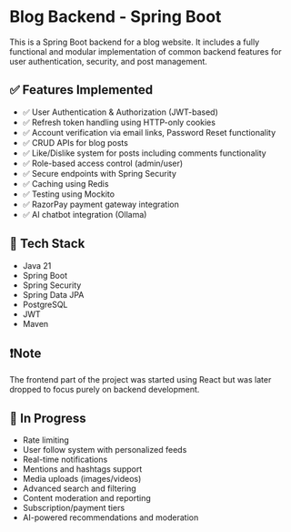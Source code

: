 # Blog Backend - Spring Boot

This is a Spring Boot backend for a blog website. It includes a fully functional and modular implementation of common backend features for user authentication, security, and post management.

## ✅ Features Implemented

- ✅ User Authentication & Authorization (JWT-based)  
- ✅ Refresh token handling using HTTP-only cookies  
- ✅ Account verification via email links, Password Reset functionality  
- ✅ CRUD APIs for blog posts  
- ✅ Like/Dislike system for posts including comments functionality  
- ✅ Role-based access control (admin/user)  
- ✅ Secure endpoints with Spring Security  
- ✅ Caching using Redis  
- ✅ Testing using Mockito  
- ✅ RazorPay payment gateway integration  
- ✅ AI chatbot integration (Ollama)  

## 📌 Tech Stack

- Java 21  
- Spring Boot  
- Spring Security  
- Spring Data JPA  
- PostgreSQL  
- JWT  
- Maven  

## ❗Note

The frontend part of the project was started using React but was later dropped to focus purely on backend development.

## 🚧 In Progress

- Rate limiting  
- User follow system with personalized feeds  
- Real-time notifications  
- Mentions and hashtags support  
- Media uploads (images/videos)  
- Advanced search and filtering  
- Content moderation and reporting  
- Subscription/payment tiers  
- AI-powered recommendations and moderation  
